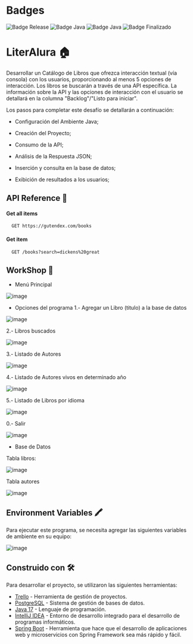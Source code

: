 # Badges
![Badge Release](https://img.shields.io/badge/Release%20Date:-Diciembre-blue)
![Badge Java](https://img.shields.io/badge/Java:-17-blue)
![Badge Java](https://img.shields.io/badge/Spring%20Boot:-3.4.1-blue)
![Badge Finalizado](https://img.shields.io/badge/Status:-Finalizado-blue)

# LiterAlura 🏠

Desarrollar un Catálogo de Libros que ofrezca interacción textual (vía consola) con los usuarios, proporcionando al menos 5 opciones de interacción. Los libros se buscarán a través de una API específica. La información sobre la API y las opciones de interacción con el usuario se detallará en la columna "Backlog"/"Listo para iniciar".

Los pasos para completar este desafío se detallarán a continuación:

* Configuración del Ambiente Java;

* Creación del Proyecto;

* Consumo de la API;

* Análisis de la Respuesta JSON;

* Inserción y consulta en la base de datos;

* Exibición de resultados a los usuarios;


## API Reference 🛒

#### Get all items

```http
  GET https://gutendex.com/books
```

#### Get item

```http
  GET /books?search=dickens%20great
```

## WorkShop 🚀
* Menú Principal
  
![image](https://github.com/user-attachments/assets/03eb83a5-29e8-4e6e-b67d-8458b5c8897f)

* Opciones del programa
1.-  Agregar un Libro (titulo) a la base de datos     

![image](https://github.com/user-attachments/assets/a78852b9-60b4-42f0-af76-e33ee5391ed0)


2.-  Libros buscados                                  

![image](https://github.com/user-attachments/assets/86f240e0-26ec-4d59-9bab-636619f0ecd9)


3.-  Listado de Autores                               


![image](https://github.com/user-attachments/assets/71bd91c4-daf8-4d8e-a9bc-eed294f3be5a)

4.-  Listado de Autores vivos en determinado año 

![image](https://github.com/user-attachments/assets/302b1fdd-b3f8-4332-95a6-335c7b271382)

5.-  Listado de Libros por idioma       

![image](https://github.com/user-attachments/assets/36a01fbf-47fd-45d1-a43c-fc155c289a93)

0.- Salir     

![image](https://github.com/user-attachments/assets/bd82bc92-a412-4c39-9644-9a11725272c8)

* Base de Datos

Tabla libros:

  ![image](https://github.com/user-attachments/assets/02cf5dd9-be0a-4480-9af7-a01b34c520b3)

Tabla autores

![image](https://github.com/user-attachments/assets/7005f004-833c-4864-8777-e0d47c3b2e6e)


## Environment Variables 🖍

Para ejecutar este programa, se necesita agregar las siguientes variables de ambiente en su equipo:

![image](https://github.com/user-attachments/assets/5761c4ac-7ccf-4c4b-bf7f-63bd361d9d19)


## Construido con 🛠️

Para desarrollar el proyecto, se utilizaron las siguientes herramientas:

* [Trello](https://trello.com/es) - Herramienta de gestión de proyectos.
* [PostgreSQL](https://www.postgresql.org/) - Sistema de gestión de bases de datos.
* [Java 17](https://www.oracle.com/java/) - Lenguaje de programación.
* [IntelliJ IDEA](https://www.jetbrains.com/idea/) - Entorno de desarrollo integrado para el desarrollo de programas informáticos.
* [Spring Boot](https://start.spring.io/) - Herramienta que hace que el desarrollo de aplicaciones web y microservicios con Spring Framework sea más rápido y fácil.

